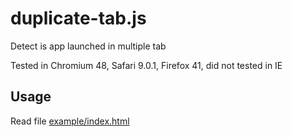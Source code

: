 # duplicate-tab.js

Detect is app launched in multiple tab

Tested in Chromium 48, Safari 9.0.1, Firefox 41, did not tested in IE

## Usage

Read file [example/index.html](example/index.html)
